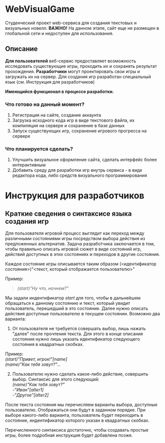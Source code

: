 # WebVisualGame

Студенческий проект web-сервиса для создания текстовых и визуальных новелл.
**ВАЖНО!** На данном этапе, сайт еще не размещен в глобальной сети и недоступен для использования.

## Описание

**Для пользователей** веб-сервис предоставляет возможность исследовать существующие игры, проходить их и сохранять результат прохождения. **Разработчики** могут проектировать свои игры и загружать их на сервер. Для создания игр разработан специальный язык (см. Инструкция для разработчиков)
 
**Имеющийся функционал в процессе разработки.** 

### Что готово на данный момент?
1. Регистрация на сайте, создание аккаунта 
2. Загрузка исходного кода игр в виде текстового файла, их компиляция на сервере и сохранение в базе данных
3. Запуск существующих игр, сохранение игрового прогресса на сервере

### Что планируется сделать?
1. Улучшить визуальное оформление сайта, сделать интерфейс более интерактивным
2. Добавить среду для разработки игр внутрь сервиса - в виде редактора кода, либо средств визуального программирования

# Инструкция для разработчиков

## Краткие сведения о синтаксисе языка создания игр
Для пользователя игровой процесс выглядит как переход между различными состояниями игры посредством выбора действия из предложенных альтернатив.
Задача разработчика заключается в том, чтобы правильно описать игровой сюжет в виде состояний игр, действий доступных в этих состояниях и переходов в другие состояния.

Каждое состояние игры описывается таким образом (<идентификатор состояния>)"<текст, который отображается пользователю>"

Пример:  
> *(start)"Ну что, начнем?"*
    
Мы задали индентификатор *start* для того, чтобы в дальнейшем обращаться к данному состоянию и текст, который увидит пользователь, перешедший в это состояние.
Далее нужно описать действия доступные пользователю в текущем состоянии. Возможно два варианта:
1. От пользователя не требуется совершать выбор, лишь нажать "далее" после прочтения текста. Для этого в конце описания состояния нужно лишь указать идентификатор следующего состояния в квадратных скобках.

Пример:  
    *(start)"Привет, игрок!"[name]*  
    *(name)"Как тебя зовут?"...*  
    
2. Пользователю нужно сделать какое-либо действие, совершить выбор. Синтаксис для этого следующий:  
    *(name)"Как тебя зовут?"*  
    *-"Иван"[alter1]*  
    *-"Другое"[alter2]*  

После текста состояния мы перечисляем варианты выбора, доступные пользователю. Отображаться они будут в заданном порядке. При выборе какого-либо варианта, пользователь будет переходить в состояние, индентификатор которого указан в квадратных скобках.

Перечисленного синтаксиса достаточно, чтобы создавать простые игры, более подробная инструкция будет добавлена позже.
  
